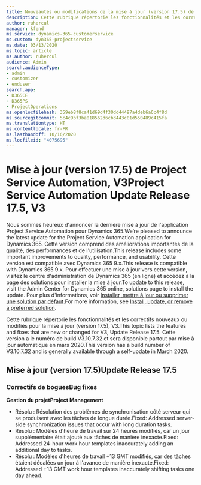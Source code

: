```yaml
---
title: Nouveautés ou modifications de la mise à jour (version 17.5) de Project Service Automation (correctif logiciel), V3
description: Cette rubrique répertorie les fonctionnalités et les correctifs disponibles pour la mise à jour (version 17.5) de Project Service Automation, V3.
author: ruhercul
manager: kfend
ms.service: dynamics-365-customerservice
ms.custom: dyn365-projectservice
ms.date: 03/13/2020
ms.topic: article
ms.author: ruhercul
audience: Admin
search.audienceType:
- admin
- customizer
- enduser
search.app:
- D365CE
- D365PS
- ProjectOperations
ms.openlocfilehash: 359eb8f8ca41d69d4f30dd44497a4deb6a6c4f8d
ms.sourcegitcommit: 5c4c9bf3ba018562d6cb3443c01d550489c415fa
ms.translationtype: HT
ms.contentlocale: fr-FR
ms.lasthandoff: 10/16/2020
ms.locfileid: "4075695"
---
```

# <a name="project-service-automation-update-release-175-v3"></a><span data-ttu-id="5ae83-103">Mise à jour (version 17.5) de Project Service Automation, V3</span><span class="sxs-lookup"><span data-stu-id="5ae83-103">Project Service Automation Update Release 17.5, V3</span></span>

<span data-ttu-id="5ae83-104">Nous sommes heureux d'annoncer la dernière mise à jour de l'application Project Service Automation pour Dynamics 365.</span><span class="sxs-lookup"><span data-stu-id="5ae83-104">We’re pleased to announce the latest update for the Project Service Automation application for Dynamics 365.</span></span> <span data-ttu-id="5ae83-105">Cette version comprend des améliorations importantes de la qualité, des performances et de l'utilisation.</span><span class="sxs-lookup"><span data-stu-id="5ae83-105">This release includes some important improvements to quality, performance, and usability.</span></span>  <span data-ttu-id="5ae83-106">Cette version est compatible avec Dynamics 365 9.x.</span><span class="sxs-lookup"><span data-stu-id="5ae83-106">This release is compatible with Dynamics 365 9.x.</span></span> <span data-ttu-id="5ae83-107">Pour effectuer une mise à jour vers cette version, visitez le centre d'administration de Dynamics 365 (en ligne) et accédez à la page des solutions pour installer la mise à jour.</span><span class="sxs-lookup"><span data-stu-id="5ae83-107">To update to this release, visit the Admin Center for Dynamics 365 online, solutions page to install the update.</span></span> <span data-ttu-id="5ae83-108">Pour plus d'informations, voir [Installer, mettre à jour ou supprimer une solution par défaut](https://docs.microsoft.com/power-platform/admin/install-remove-preferred-solution).</span><span class="sxs-lookup"><span data-stu-id="5ae83-108">For more information, see [Install, update, or remove a preferred solution](https://docs.microsoft.com/power-platform/admin/install-remove-preferred-solution).</span></span>

<span data-ttu-id="5ae83-109">Cette rubrique répertorie les fonctionnalités et les correctifs nouveaux ou modifiés pour la mise à jour (version 17.5), V3.</span><span class="sxs-lookup"><span data-stu-id="5ae83-109">This topic lists the features and fixes that are new or changed for V3, Update Release 17.5.</span></span> <span data-ttu-id="5ae83-110">Cette version a le numéro de build V3.10.7.32 et sera disponible partout par mise à jour automatique en mars 2020.</span><span class="sxs-lookup"><span data-stu-id="5ae83-110">This version has a build number of V3.10.7.32 and is generally available through a self-update in March 2020.</span></span>


## <a name="update-release-175"></a><span data-ttu-id="5ae83-111">Mise à jour (version 17.5)</span><span class="sxs-lookup"><span data-stu-id="5ae83-111">Update Release 17.5</span></span>

### <a name="bug-fixes"></a><span data-ttu-id="5ae83-112">Correctifs de bogues</span><span class="sxs-lookup"><span data-stu-id="5ae83-112">Bug fixes</span></span>


<span data-ttu-id="5ae83-113">**Gestion du projet**</span><span class="sxs-lookup"><span data-stu-id="5ae83-113">**Project Management**</span></span>

- <span data-ttu-id="5ae83-114">Résolu : Résolution des problèmes de synchronisation côté serveur qui se produisent avec les tâches de longue durée.</span><span class="sxs-lookup"><span data-stu-id="5ae83-114">Fixed: Addressed server-side synchronization issues that occur with long duration tasks.</span></span>
- <span data-ttu-id="5ae83-115">Résolu : Modèles d'heure de travail sur 24 heures modifiés, car un jour supplémentaire était ajouté aux tâches de manière inexacte.</span><span class="sxs-lookup"><span data-stu-id="5ae83-115">Fixed: Addressed 24-hour work hour templates inaccurately adding an additional day to tasks.</span></span>
- <span data-ttu-id="5ae83-116">Résolu : Modèles d'heures de travail +13 GMT modifiés, car des tâches étaient décalées un jour à l'avance de manière inexacte.</span><span class="sxs-lookup"><span data-stu-id="5ae83-116">Fixed: Addressed +13 GMT work hour templates inaccurately shifting tasks one day ahead.</span></span>

